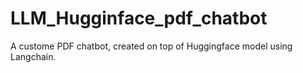 # LLM_Hugginface_pdf_chatbot
A custome PDF chatbot, created on top of Huggingface model using Langchain.
